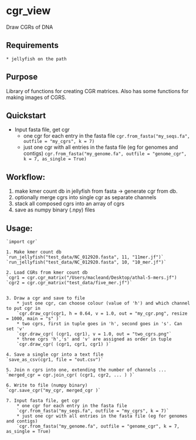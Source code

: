 # cgr_view

Draw CGRs of DNA

## Requirements

    * jellyfish on the path
    
## Purpose

Library of functions for creating CGR matrices. Also has some functions for making images of CGRS.


## Quickstart

+ Input fasta file, get cgr
    * one cgr for each entry in the fasta file
        `cgr.from_fasta("my_seqs.fa", outfile = "my_cgrs", k = 7)`
    * just one cgr with all entries in the fasta file (eg for genomes and contigs)
        `cgr.from_fasta("my_genome.fa", outfile = "genome_cgr", k = 7, as_single = True)`



## Workflow:

1. make kmer count db in jellyfish from fasta -> generate cgr from db.
2. optionally merge cgrs into single cgr as separate channels
3. stack all composed cgrs into an array of cgrs 
4. save as numpy binary (.npy) files


## Usage:

    `import cgr`

    1. Make kmer count db
    `run_jellyfish("test_data/NC_012920.fasta", 11, "11mer.jf")`
    `run_jellyfish("test_data/NC_012920.fasta", 10, "10_mer.jf")`
    
    2. Load CGRs from kmer count db
    `cgr1 = cgr.cgr_matrix("/Users/macleand/Desktop/athal-5-mers.jf")
    `cgr2 = cgr.cgr_matrix("test_data/five_mer.jf")`
   

    3. Draw a cgr and save to file
        * just one cgr, can choose colour (value of 'h') and which channel to put cgr in
        `cgr.draw_cgr(cgr1, h = 0.64, v = 1.0, out = "my_cgr.png", resize = 1000, main = "s" )`
        * two cgrs, first in tuple goes in 'h', second goes in 's'. Can set 'v'
        `cgr.draw_cgr( (cgr1, cgr1), v = 1.0, out = "two_cgrs.png"`
        * three cgrs 'h','s' and 'v' are assigned as order in tuple
        `cgr.draw_cgr( (cgr1, cgr1, cgr1) )`
    
    4. Save a single cgr into a text file
    `save_as_csv(cgr1, file = "out.csv")`

    5. Join n cgrs into one, extending the number of channels ... 
    `merged_cgr = cgr.join_cgr( (cgr1, cgr2, ... ) )`
    
    6. Write to file (numpy binary)
    `cgr.save_cgr("my_cgr, merged_cgr )`
    
    7. Input fasta file, get cgr
        * one cgr for each entry in the fasta file
        `cgr.from_fasta("my_seqs.fa", outfile = "my_cgrs", k = 7)`
        * just one cgr with all entries in the fasta file (eg for genomes and contigs)
        `cgr.from_fasta("my_genome.fa", outfile = "genome_cgr", k = 7, as_single = True)
    
    
    
    


    
    